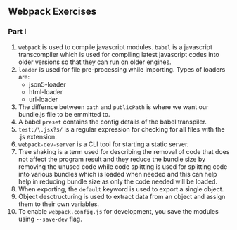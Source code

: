 ## Webpack Exercises
### Part I

1. `webpack` is used to compile javascript modules. `babel` is a javascript transcompiler which is used for compiling latest javascript codes into older versions
 so that they can run on older engines.
2. `loader` is used for file pre-processing while importing. Types of loaders are:
   - json5-loader
   - html-loader
   - url-loader
3. The differnce between `path` and `publicPath` is where we want our bundle.js file to be emmitted to.
4. A babel `preset` contains the config details of the babel transpiler.
5. `test:/\.jsx?$/` is a regular expression for checking for all files with the .js extension.
6. `webpack-dev-server` is a CLI tool for starting a static server.
7. Tree shaking is a term used for describing the removal of code that does not affect the program result and they reduce the bundle size by removing the unused code
  while code splitting is used for splitting code into various bundles which is loaded when needed and this can help help in reducing bundle size as only the code needed will 
  be loaded.
8. When exporting, the `default` keyword is used to export a single object.
9. Object desctructuring is used to extract data from an object and assign them to their own variables.
10. To enable `webpack.config.js` for development, you save the modules using `--save-dev` flag.
